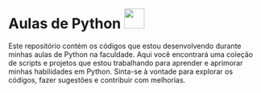 # Aulas de Python <img src="https://github.com/CodeDark2168/Python/assets/116005183/a60514b1-1ee7-4736-ae06-a3f260b5f05b" height="40px" width="40px">

Este repositório contém os códigos que estou desenvolvendo durante minhas aulas de Python na faculdade. Aqui você encontrará uma coleção de scripts e projetos que estou trabalhando para aprender e aprimorar minhas habilidades em Python. Sinta-se à vontade para explorar os códigos, fazer sugestões e contribuir com melhorias.

